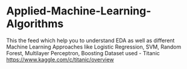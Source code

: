 # Applied-Machine-Learning-Algorithms
This the feed which help you to understand EDA as well as different Machine Learning Approaches like Logistic Regression, SVM, Random Forest, Multilayer Perceptron, Boosting
Dataset used  - Titanic https://www.kaggle.com/c/titanic/overview
